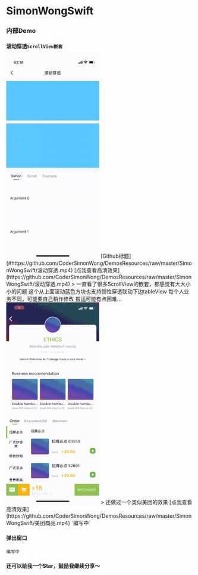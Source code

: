 
# SimonWongSwift

### 内部Demo

#### 滚动穿透`ScrollView嵌套`

<img src="./GithubImages/滚动穿透.gif" width="250px" />
[Github标题](#https://github.com/CoderSimonWong/DemosResources/raw/master/SimonWongSwift/滚动穿透.mp4)
[点我查看高清效果](https://github.com/CoderSimonWong/DemosResources/raw/master/SimonWongSwift/滚动穿透.mp4)
> 一直看了很多ScrollView的嵌套，都感觉有大大小小的问题
这个从上面滚动蓝色方块也支持惯性穿透联动下边tableView
每个人业务不同，可能要自己稍作修改
搬运可能有点困难...

<img src="./GithubImages/美团商品.gif" width="250px" />
> 还做过一个类似美团的效果
[点我查看高清效果](https://github.com/CoderSimonWong/DemosResources/raw/master/SimonWongSwift/美团商品.mp4)
`编写中`

#### 弹出窗口

`编写中`

#### 还可以给我一个Star，鼓励我继续分享～
